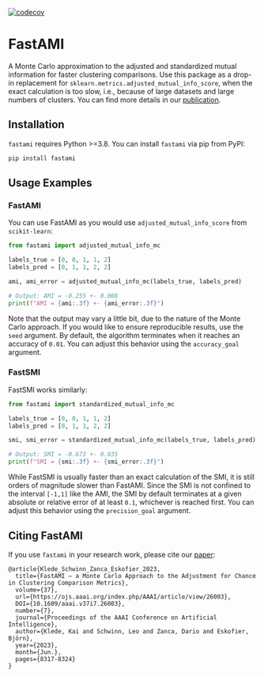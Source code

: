 [![codecov](https://codecov.io/gh/mad-lab-fau/fastami/branch/main/graph/badge.svg?token=U379I88TBU)](https://codecov.io/gh/mad-lab-fau/fastami)
# FastAMI

A Monte Carlo approximation to the adjusted and standardized mutual information for faster clustering comparisons. Use this package as a drop-in replacement for ``sklearn.metrics.adjusted_mutual_info_score``, when the exact calculation is too slow, i.e., because of large datasets and large numbers of clusters. You can find more details in our [publication](https://doi.org/10.48550/arXiv.2305.03022).

## Installation

``fastami`` requires Python >=3.8. You can install ``fastami`` via pip from PyPI:

```bash
pip install fastami
```

## Usage Examples

### FastAMI

You can use FastAMI as you would use ``adjusted_mutual_info_score`` from ``scikit-learn``:

```python
from fastami import adjusted_mutual_info_mc

labels_true = [0, 0, 1, 1, 2]
labels_pred = [0, 1, 1, 2, 2]

ami, ami_error = adjusted_mutual_info_mc(labels_true, labels_pred)

# Output: AMI = -0.255 +- 0.008
print(f"AMI = {ami:.3f} +- {ami_error:.3f}")
```

Note that the output may vary a little bit, due to the nature of the Monte Carlo approach. If you would like to ensure reproducible results, use the ``seed`` argument. By default, the algorithm terminates when it reaches an accuracy of ``0.01``. You can adjust this behavior using the ``accuracy_goal`` argument.

### FastSMI

FastSMI works similarly:

```python
from fastami import standardized_mutual_info_mc

labels_true = [0, 0, 1, 1, 2]
labels_pred = [0, 1, 1, 2, 2]

smi, smi_error = standardized_mutual_info_mc(labels_true, labels_pred)

# Output: SMI = -0.673 +- 0.035
print(f"SMI = {smi:.3f} +- {smi_error:.3f}")
```

While FastSMI is usually faster than an exact calculation of the SMI, it is still orders of magnitude slower than FastAMI. Since the SMI is not confined to the interval ``[-1,1]`` like the AMI, the SMI by default terminates at a given absolute or relative error of at least ``0.1``, whichever is reached first. You can adjust this behavior using the ``precision_goal`` argument.

## Citing FastAMI

If you use `fastami` in your research work, please cite our [paper](https://doi.org/10.1609/aaai.v37i7.26003):

```
@article{Klede_Schwinn_Zanca_Eskofier_2023,
  title={FastAMI – a Monte Carlo Approach to the Adjustment for Chance in Clustering Comparison Metrics},
  volume={37},
  url={https://ojs.aaai.org/index.php/AAAI/article/view/26003},
  DOI={10.1609/aaai.v37i7.26003},
  number={7},
  journal={Proceedings of the AAAI Conference on Artificial Intelligence},
  author={Klede, Kai and Schwinn, Leo and Zanca, Dario and Eskofier, Björn},
  year={2023},
  month={Jun.},
  pages={8317-8324}
}
```

